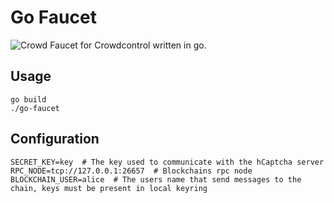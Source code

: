 # Go Faucet
![Crowd](https://user-images.githubusercontent.com/104348282/182021454-d3ffebb5-a27b-4d81-930c-486557b5569c.png)
Faucet for Crowdcontrol written in go.

## Usage
```shell
go build
./go-faucet
```

## Configuration
```shell
SECRET_KEY=key  # The key used to communicate with the hCaptcha server
RPC_NODE=tcp://127.0.0.1:26657  # Blockchains rpc node
BLOCKCHAIN_USER=alice  # The users name that send messages to the chain, keys must be present in local keyring
```
